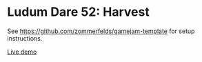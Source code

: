 # Ludum Dare 52: Harvest

See https://github.com/zommerfelds/gamejam-template for setup instructions.

[Live demo](https://zommerfelds.github.io/ldjam52/)

